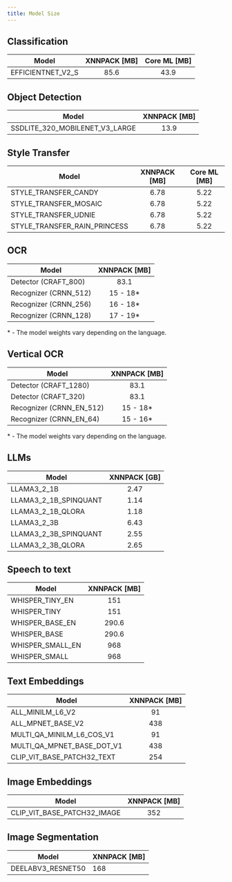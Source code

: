 ```yaml
---
title: Model Size
---
```


## Classification

| Model             | XNNPACK [MB] | Core ML [MB] |
| ----------------- | :----------: | :----------: |
| EFFICIENTNET_V2_S |     85.6     |     43.9     |

## Object Detection

| Model                          | XNNPACK [MB] |
| ------------------------------ | :----------: |
| SSDLITE_320_MOBILENET_V3_LARGE |     13.9     |

## Style Transfer

| Model                        | XNNPACK [MB] | Core ML [MB] |
| ---------------------------- | :----------: | :----------: |
| STYLE_TRANSFER_CANDY         |     6.78     |     5.22     |
| STYLE_TRANSFER_MOSAIC        |     6.78     |     5.22     |
| STYLE_TRANSFER_UDNIE         |     6.78     |     5.22     |
| STYLE_TRANSFER_RAIN_PRINCESS |     6.78     |     5.22     |

## OCR

| Model                 | XNNPACK [MB] |
| --------------------- | :----------: |
| Detector (CRAFT_800)  |     83.1     |
| Recognizer (CRNN_512) |  15 - 18\*   |
| Recognizer (CRNN_256) |  16 - 18\*   |
| Recognizer (CRNN_128) |  17 - 19\*   |

\* - The model weights vary depending on the language.

## Vertical OCR

| Model                    | XNNPACK [MB] |
| ------------------------ | :----------: |
| Detector (CRAFT_1280)    |     83.1     |
| Detector (CRAFT_320)     |     83.1     |
| Recognizer (CRNN_EN_512) |  15 - 18\*   |
| Recognizer (CRNN_EN_64)  |  15 - 16\*   |

\* - The model weights vary depending on the language.

## LLMs

| Model                 | XNNPACK [GB] |
| --------------------- | :----------: |
| LLAMA3_2_1B           |     2.47     |
| LLAMA3_2_1B_SPINQUANT |     1.14     |
| LLAMA3_2_1B_QLORA     |     1.18     |
| LLAMA3_2_3B           |     6.43     |
| LLAMA3_2_3B_SPINQUANT |     2.55     |
| LLAMA3_2_3B_QLORA     |     2.65     |

## Speech to text

| Model            | XNNPACK [MB] |
| ---------------- | :----------: |
| WHISPER_TINY_EN  |     151      |
| WHISPER_TINY     |     151      |
| WHISPER_BASE_EN  |    290.6     |
| WHISPER_BASE     |    290.6     |
| WHISPER_SMALL_EN |     968      |
| WHISPER_SMALL    |     968      |

## Text Embeddings

| Model                      | XNNPACK [MB] |
| -------------------------- | :----------: |
| ALL_MINILM_L6_V2           |      91      |
| ALL_MPNET_BASE_V2          |     438      |
| MULTI_QA_MINILM_L6_COS_V1  |      91      |
| MULTI_QA_MPNET_BASE_DOT_V1 |     438      |
| CLIP_VIT_BASE_PATCH32_TEXT |     254      |

## Image Embeddings

| Model                       | XNNPACK [MB] |
| --------------------------- | :----------: |
| CLIP_VIT_BASE_PATCH32_IMAGE |     352      |

## Image Segmentation

| Model             | XNNPACK [MB] |
| ----------------- | ------------ |
| DEELABV3_RESNET50 | 168          |
